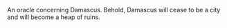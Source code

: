 An oracle concerning Damascus. Behold, Damascus will cease to be a city and will become a heap of ruins.
